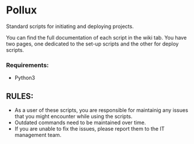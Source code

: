# Pollux
Standard scripts for initiating and deploying projects.

You can find the full documentation of each script in the wiki tab.
You have two pages, one dedicated to the set-up scripts and the other for deploy scripts.

### Requirements:
- Python3 

## RULES:
- As a user of these scripts, you are responsible for maintainig any issues that you might encounter while using the scripts.
- Outdated commands need to be maintained over time. 
- If you are unable to fix the issues, please report them to the IT management team.
